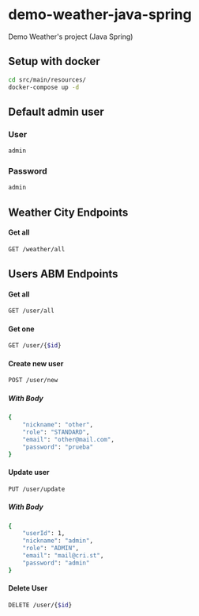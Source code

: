 # demo-weather-java-spring
Demo Weather's project (Java Spring)

## Setup with docker
```sh
cd src/main/resources/
docker-compose up -d
```

## Default admin user
### User
```sh
admin
```

### Password
```sh
admin
```

## Weather City Endpoints

#### Get all
```sh
GET /weather/all
```

## Users ABM Endpoints

#### Get all
```sh
GET /user/all
```

#### Get one
```sh
GET /user/{$id}
```

#### Create new user
```sh
POST /user/new
```
##### With Body
```sh
{
    "nickname": "other",
    "role": "STANDARD",
    "email": "other@mail.com",
    "password": "prueba"
}
```

#### Update user
```sh
PUT /user/update
```
##### With Body
```sh
{
    "userId": 1,
    "nickname": "admin",
    "role": "ADMIN",
    "email": "mail@cri.st",
    "password": "admin"
}
```

#### Delete User
```sh
DELETE /user/{$id}
```
